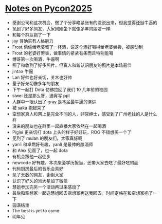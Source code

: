 # [Notes on Pycon2025](https://github.com/yihong0618/gitblog/issues/327)

- 感谢公司和这次机会，做了个分享略紧张有的没说出来，但我觉得还挺牛逼的
- 见到了好多网友，大家刚刚坐下就像多年的朋友一样
- 和每个群友抱了一下
- jay 哥确实有人格魅力
- Frost 偷偷给老婆留了一杯酒，说这个酒好喝得给老婆尝尝，被感动到
- Frost 的老婆好厉害，做事情的紧紧有条而且特别能喝
- 博哥第一次喝酒，牛逼啊
- 照了和收到了好多照片，但真人和新认识朋友的照片是本场最佳
- jintao 牛逼
- Lan 好帅也好亲切，关木也好帅
- 量子好亲切像多年的朋友
- 下午一起打 Dota 仿佛拉回了我们 10 几年前的校园
- siwei 还是那么肝，通宵写 ppt
- 人群中一眼认出了 gray 是本届最牛逼的演讲
- 被 saka 抱起来了
- 空想家真人和网上是完全不同的人，非常绅士，感受到了广州老钱的人是什么样
- 没来的朋友也在群里一起直播大家依然在一起喝酒
- Piglei 更亲切打 dota 上头的样子好好玩，ROG 不错想买一个了
- 见到了 mulan 的朋友们，大家真好啊
- yanli 和卓燃好有趣，yanli 是最帅的酿酒师
- 和 Alex 见面了，也一起 dota
- 有机会跟他一起徒步
- newcode 好有趣，本次聚会学历担当，还带大家去吃了最好吃的面
- 代码厨房最后的音乐会真好
- 见了无数的网友，谢谢大家
- 认识了好久的派大星加了微信
- 慧姐参加完另一个活动再过来感动了
- 最后和空想家一起送慧姐回去空想家再送我回去，时间定格在和空想家抱了一下
- 圆满结束
- The best is yet to come
- 明年见